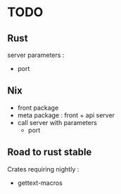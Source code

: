 # TODO

## Rust

server parameters :
* port

## Nix

* front package
* meta package : front + api server
* call server with parameters
  * port


## Road to rust stable

Crates requiring nightly :
* gettext-macros
